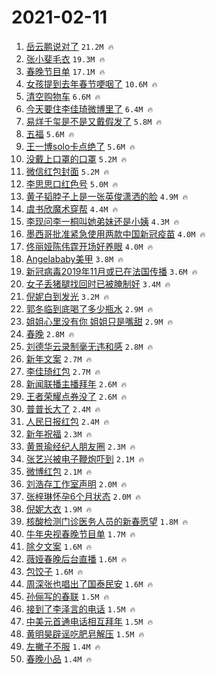 # 2021-02-11

1. [岳云鹏说对了](https://s.weibo.com/weibo?q=%23%E5%B2%B3%E4%BA%91%E9%B9%8F%E8%AF%B4%E5%AF%B9%E4%BA%86%23&Refer=top) `21.2M 🔥`
1. [张小斐毛衣](https://s.weibo.com/weibo?q=%E5%BC%A0%E5%B0%8F%E6%96%90%E6%AF%9B%E8%A1%A3&Refer=top) `19.3M 🔥`
1. [春晚节目单](https://s.weibo.com/weibo?q=%23%E6%98%A5%E6%99%9A%E8%8A%82%E7%9B%AE%E5%8D%95%23&Refer=top) `17.1M 🔥`
1. [女孩提到去年春节哽咽了](https://s.weibo.com/weibo?q=%23%E5%A5%B3%E5%AD%A9%E6%8F%90%E5%88%B0%E5%8E%BB%E5%B9%B4%E6%98%A5%E8%8A%82%E5%93%BD%E5%92%BD%E4%BA%86%23&Refer=top) `10.6M 🔥`
1. [清空购物车](https://s.weibo.com/weibo?q=%E6%B8%85%E7%A9%BA%E8%B4%AD%E7%89%A9%E8%BD%A6&Refer=top) `6.6M 🔥`
1. [今天要住李佳琦微博里了](https://s.weibo.com/weibo?q=%E4%BB%8A%E5%A4%A9%E8%A6%81%E4%BD%8F%E6%9D%8E%E4%BD%B3%E7%90%A6%E5%BE%AE%E5%8D%9A%E9%87%8C%E4%BA%86&Refer=top) `6.4M 🔥`
1. [易烊千玺是不是又戴假发了](https://s.weibo.com/weibo?q=%23%E6%98%93%E7%83%8A%E5%8D%83%E7%8E%BA%E6%98%AF%E4%B8%8D%E6%98%AF%E5%8F%88%E6%88%B4%E5%81%87%E5%8F%91%E4%BA%86%23&Refer=top) `5.8M 🔥`
1. [五福](https://s.weibo.com/weibo?q=%23%E4%BA%94%E7%A6%8F%23&Refer=top) `5.6M 🔥`
1. [王一博solo卡点绝了](https://s.weibo.com/weibo?q=%23%E7%8E%8B%E4%B8%80%E5%8D%9Asolo%E5%8D%A1%E7%82%B9%E7%BB%9D%E4%BA%86%23&Refer=top) `5.6M 🔥`
1. [没戴上口罩的口罩](https://s.weibo.com/weibo?q=%E6%B2%A1%E6%88%B4%E4%B8%8A%E5%8F%A3%E7%BD%A9%E7%9A%84%E5%8F%A3%E7%BD%A9&Refer=top) `5.2M 🔥`
1. [微信红包封面](https://s.weibo.com/weibo?q=%E5%BE%AE%E4%BF%A1%E7%BA%A2%E5%8C%85%E5%B0%81%E9%9D%A2&Refer=top) `5.2M 🔥`
1. [李思思口红色号](https://s.weibo.com/weibo?q=%E6%9D%8E%E6%80%9D%E6%80%9D%E5%8F%A3%E7%BA%A2%E8%89%B2%E5%8F%B7&Refer=top) `5.0M 🔥`
1. [黄子韬脖子上是一张英俊潇洒的脸](https://s.weibo.com/weibo?q=%E9%BB%84%E5%AD%90%E9%9F%AC%E8%84%96%E5%AD%90%E4%B8%8A%E6%98%AF%E4%B8%80%E5%BC%A0%E8%8B%B1%E4%BF%8A%E6%BD%87%E6%B4%92%E7%9A%84%E8%84%B8&Refer=top) `4.9M 🔥`
1. [虞书欣魔术穿帮](https://s.weibo.com/weibo?q=%23%E8%99%9E%E4%B9%A6%E6%AC%A3%E9%AD%94%E6%9C%AF%E7%A9%BF%E5%B8%AE%23&Refer=top) `4.4M 🔥`
1. [李现问李一桐叫她弟妹还是小姨](https://s.weibo.com/weibo?q=%23%E6%9D%8E%E7%8E%B0%E9%97%AE%E6%9D%8E%E4%B8%80%E6%A1%90%E5%8F%AB%E5%A5%B9%E5%BC%9F%E5%A6%B9%E8%BF%98%E6%98%AF%E5%B0%8F%E5%A7%A8%23&Refer=top) `4.3M 🔥`
1. [墨西哥批准紧急使用两款中国新冠疫苗](https://s.weibo.com/weibo?q=%E5%A2%A8%E8%A5%BF%E5%93%A5%E6%89%B9%E5%87%86%E7%B4%A7%E6%80%A5%E4%BD%BF%E7%94%A8%E4%B8%A4%E6%AC%BE%E4%B8%AD%E5%9B%BD%E6%96%B0%E5%86%A0%E7%96%AB%E8%8B%97&Refer=top) `4.0M 🔥`
1. [佟丽娅陈伟霆开场好养眼](https://s.weibo.com/weibo?q=%E4%BD%9F%E4%B8%BD%E5%A8%85%E9%99%88%E4%BC%9F%E9%9C%86%E5%BC%80%E5%9C%BA%E5%A5%BD%E5%85%BB%E7%9C%BC&Refer=top) `4.0M 🔥`
1. [Angelababy美甲](https://s.weibo.com/weibo?q=%23Angelababy%E7%BE%8E%E7%94%B2%23&Refer=top) `3.8M 🔥`
1. [新冠病毒2019年11月或已在法国传播](https://s.weibo.com/weibo?q=%23%E6%96%B0%E5%86%A0%E7%97%85%E6%AF%922019%E5%B9%B411%E6%9C%88%E6%88%96%E5%B7%B2%E5%9C%A8%E6%B3%95%E5%9B%BD%E4%BC%A0%E6%92%AD%23&Refer=top) `3.6M 🔥`
1. [女子丢猪腿找回时已被腌制好](https://s.weibo.com/weibo?q=%23%E5%A5%B3%E5%AD%90%E4%B8%A2%E7%8C%AA%E8%85%BF%E6%89%BE%E5%9B%9E%E6%97%B6%E5%B7%B2%E8%A2%AB%E8%85%8C%E5%88%B6%E5%A5%BD%23&Refer=top) `3.4M 🔥`
1. [倪妮白到发光](https://s.weibo.com/weibo?q=%E5%80%AA%E5%A6%AE%E7%99%BD%E5%88%B0%E5%8F%91%E5%85%89&Refer=top) `3.2M 🔥`
1. [郭冬临到底喝了多少瓶水](https://s.weibo.com/weibo?q=%23%E9%83%AD%E5%86%AC%E4%B8%B4%E5%88%B0%E5%BA%95%E5%96%9D%E4%BA%86%E5%A4%9A%E5%B0%91%E7%93%B6%E6%B0%B4%23&Refer=top) `2.9M 🔥`
1. [姐姐心里没有你 姐姐只是嘴甜](https://s.weibo.com/weibo?q=%E5%A7%90%E5%A7%90%E5%BF%83%E9%87%8C%E6%B2%A1%E6%9C%89%E4%BD%A0%20%E5%A7%90%E5%A7%90%E5%8F%AA%E6%98%AF%E5%98%B4%E7%94%9C&Refer=top) `2.9M 🔥`
1. [春晚](https://s.weibo.com/weibo?q=%E6%98%A5%E6%99%9A&Refer=top) `2.8M 🔥`
1. [刘德华云录制毫无违和感](https://s.weibo.com/weibo?q=%E5%88%98%E5%BE%B7%E5%8D%8E%E4%BA%91%E5%BD%95%E5%88%B6%E6%AF%AB%E6%97%A0%E8%BF%9D%E5%92%8C%E6%84%9F&Refer=top) `2.8M 🔥`
1. [新年文案](https://s.weibo.com/weibo?q=%E6%96%B0%E5%B9%B4%E6%96%87%E6%A1%88&Refer=top) `2.7M 🔥`
1. [李佳琦红包](https://s.weibo.com/weibo?q=%23%E6%9D%8E%E4%BD%B3%E7%90%A6%E7%BA%A2%E5%8C%85%23&Refer=top) `2.7M 🔥`
1. [新闻联播主播拜年](https://s.weibo.com/weibo?q=%23%E6%96%B0%E9%97%BB%E8%81%94%E6%92%AD%E4%B8%BB%E6%92%AD%E6%8B%9C%E5%B9%B4%23&Refer=top) `2.6M 🔥`
1. [王者荣耀点券没了](https://s.weibo.com/weibo?q=%23%E7%8E%8B%E8%80%85%E8%8D%A3%E8%80%80%E7%82%B9%E5%88%B8%E6%B2%A1%E4%BA%86%23&Refer=top) `2.6M 🔥`
1. [普普长大了](https://s.weibo.com/weibo?q=%23%E6%99%AE%E6%99%AE%E9%95%BF%E5%A4%A7%E4%BA%86%23&Refer=top) `2.4M 🔥`
1. [人民日报红包](https://s.weibo.com/weibo?q=%E4%BA%BA%E6%B0%91%E6%97%A5%E6%8A%A5%E7%BA%A2%E5%8C%85&Refer=top) `2.4M 🔥`
1. [新年祝福](https://s.weibo.com/weibo?q=%E6%96%B0%E5%B9%B4%E7%A5%9D%E7%A6%8F&Refer=top) `2.3M 🔥`
1. [黄景瑜经纪人朋友圈](https://s.weibo.com/weibo?q=%23%E9%BB%84%E6%99%AF%E7%91%9C%E7%BB%8F%E7%BA%AA%E4%BA%BA%E6%9C%8B%E5%8F%8B%E5%9C%88%23&Refer=top) `2.3M 🔥`
1. [张艺兴被电子鞭炮吓到](https://s.weibo.com/weibo?q=%23%E5%BC%A0%E8%89%BA%E5%85%B4%E8%A2%AB%E7%94%B5%E5%AD%90%E9%9E%AD%E7%82%AE%E5%90%93%E5%88%B0%23&Refer=top) `2.1M 🔥`
1. [微博红包](https://s.weibo.com/weibo?q=%E5%BE%AE%E5%8D%9A%E7%BA%A2%E5%8C%85&Refer=top) `2.1M 🔥`
1. [刘浩存工作室声明](https://s.weibo.com/weibo?q=%23%E5%88%98%E6%B5%A9%E5%AD%98%E5%B7%A5%E4%BD%9C%E5%AE%A4%E5%A3%B0%E6%98%8E%23&Refer=top) `2.0M 🔥`
1. [张梓琳怀孕6个月状态](https://s.weibo.com/weibo?q=%E5%BC%A0%E6%A2%93%E7%90%B3%E6%80%80%E5%AD%956%E4%B8%AA%E6%9C%88%E7%8A%B6%E6%80%81&Refer=top) `2.0M 🔥`
1. [倪妮大衣](https://s.weibo.com/weibo?q=%E5%80%AA%E5%A6%AE%E5%A4%A7%E8%A1%A3&Refer=top) `1.9M 🔥`
1. [核酸检测门诊医务人员的新春愿望](https://s.weibo.com/weibo?q=%23%E6%A0%B8%E9%85%B8%E6%A3%80%E6%B5%8B%E9%97%A8%E8%AF%8A%E5%8C%BB%E5%8A%A1%E4%BA%BA%E5%91%98%E7%9A%84%E6%96%B0%E6%98%A5%E6%84%BF%E6%9C%9B%23&Refer=top) `1.8M 🔥`
1. [牛年央视春晚节目单](https://s.weibo.com/weibo?q=%23%E7%89%9B%E5%B9%B4%E5%A4%AE%E8%A7%86%E6%98%A5%E6%99%9A%E8%8A%82%E7%9B%AE%E5%8D%95%23&Refer=top) `1.7M 🔥`
1. [除夕文案](https://s.weibo.com/weibo?q=%E9%99%A4%E5%A4%95%E6%96%87%E6%A1%88&Refer=top) `1.6M 🔥`
1. [薇娅春晚后台直播](https://s.weibo.com/weibo?q=%23%E8%96%87%E5%A8%85%E6%98%A5%E6%99%9A%E5%90%8E%E5%8F%B0%E7%9B%B4%E6%92%AD%23&Refer=top) `1.6M 🔥`
1. [包饺子](https://s.weibo.com/weibo?q=%E5%8C%85%E9%A5%BA%E5%AD%90&Refer=top) `1.6M 🔥`
1. [周深张也唱出了国泰民安](https://s.weibo.com/weibo?q=%23%E5%91%A8%E6%B7%B1%E5%BC%A0%E4%B9%9F%E5%94%B1%E5%87%BA%E4%BA%86%E5%9B%BD%E6%B3%B0%E6%B0%91%E5%AE%89%23&Refer=top) `1.6M 🔥`
1. [孙俪写的春联](https://s.weibo.com/weibo?q=%E5%AD%99%E4%BF%AA%E5%86%99%E7%9A%84%E6%98%A5%E8%81%94&Refer=top) `1.5M 🔥`
1. [接到了李泽言的电话](https://s.weibo.com/weibo?q=%23%E6%8E%A5%E5%88%B0%E4%BA%86%E6%9D%8E%E6%B3%BD%E8%A8%80%E7%9A%84%E7%94%B5%E8%AF%9D%23&Refer=top) `1.5M 🔥`
1. [中美元首通电话相互拜年](https://s.weibo.com/weibo?q=%E4%B8%AD%E7%BE%8E%E5%85%83%E9%A6%96%E9%80%9A%E7%94%B5%E8%AF%9D%E7%9B%B8%E4%BA%92%E6%8B%9C%E5%B9%B4&Refer=top) `1.5M 🔥`
1. [黄明昊辟谣吃肥皂解压](https://s.weibo.com/weibo?q=%23%E9%BB%84%E6%98%8E%E6%98%8A%E8%BE%9F%E8%B0%A3%E5%90%83%E8%82%A5%E7%9A%82%E8%A7%A3%E5%8E%8B%23&Refer=top) `1.5M 🔥`
1. [左撇子不服](https://s.weibo.com/weibo?q=%E5%B7%A6%E6%92%87%E5%AD%90%E4%B8%8D%E6%9C%8D&Refer=top) `1.4M 🔥`
1. [春晚小品](https://s.weibo.com/weibo?q=%E6%98%A5%E6%99%9A%E5%B0%8F%E5%93%81&Refer=top) `1.4M 🔥`
